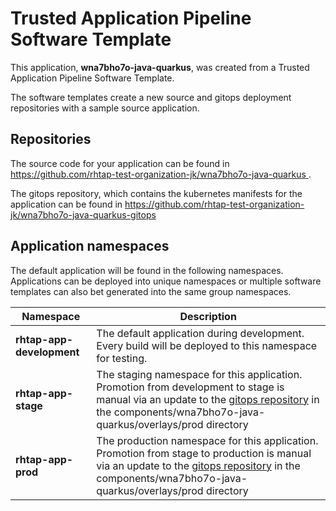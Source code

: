 # Trusted Application Pipeline Software Template

This application, **wna7bho7o-java-quarkus**, was created from a Trusted Application Pipeline Software Template.

The software templates create a new source and gitops deployment repositories with a sample source application. 

## Repositories

The source code for your application can be found in [https://github.com/rhtap-test-organization-jk/wna7bho7o-java-quarkus ](https://github.com/rhtap-test-organization-jk/wna7bho7o-java-quarkus ).
 
The gitops repository, which contains the kubernetes manifests for the application can be found in 
[https://github.com/rhtap-test-organization-jk/wna7bho7o-java-quarkus-gitops ](https://github.com/rhtap-test-organization-jk/wna7bho7o-java-quarkus-gitops ) 

## Application namespaces 

The default application will be found in the following namespaces. Applications can be deployed into unique namespaces or multiple software templates can also bet generated into the same group namespaces.  

|  Namespace   |  Description   |  
| -------- | -------- |   
| **rhtap-app-development** | The default application during development. Every build will be deployed to this namespace for testing. | 
| **rhtap-app-stage** | The staging namespace for this application. Promotion from development to stage is manual via an update to the [gitops repository](https://github.com/rhtap-test-organization-jk/wna7bho7o-java-quarkus-gitops ) in the components/wna7bho7o-java-quarkus/overlays/prod directory |  
| **rhtap-app-prod** | The production namespace for this application. Promotion from stage to production is manual via an update to the [gitops repository](https://github.com/rhtap-test-organization-jk/wna7bho7o-java-quarkus-gitops ) in the components/wna7bho7o-java-quarkus/overlays/prod directory | 